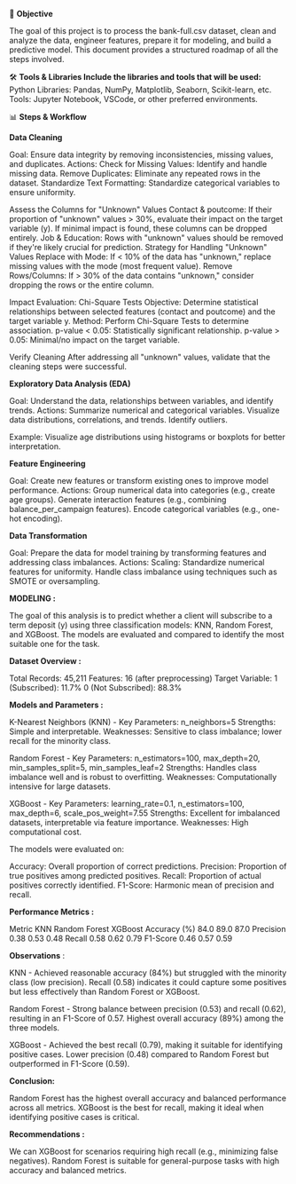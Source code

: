 🚀 **Objective**

The goal of this project is to process the bank-full.csv dataset, clean and analyze the data, engineer features, prepare it for modeling, and build a predictive model. This document provides a structured roadmap of all the steps involved.

🛠️ **Tools & Libraries Include the libraries and tools that will be used:** Python Libraries: Pandas, NumPy, Matplotlib, Seaborn, Scikit-learn, etc. Tools: Jupyter Notebook, VSCode, or other preferred environments.

📊 **Steps & Workflow**

**Data Cleaning**

Goal: Ensure data integrity by removing inconsistencies, missing values, and duplicates. Actions: Check for Missing Values: Identify and handle missing data. Remove Duplicates: Eliminate any repeated rows in the dataset. Standardize Text Formatting: Standardize categorical variables to ensure uniformity.

Assess the Columns for "Unknown" Values Contact & poutcome: If their proportion of "unknown" values > 30%, evaluate their impact on the target variable (y). If minimal impact is found, these columns can be dropped entirely. Job & Education: Rows with "unknown" values should be removed if they're likely crucial for prediction. Strategy for Handling "Unknown" Values Replace with Mode: If < 10% of the data has "unknown," replace missing values with the mode (most frequent value). Remove Rows/Columns: If > 30% of the data contains "unknown," consider dropping the rows or the entire column.

Impact Evaluation: Chi-Square Tests Objective: Determine statistical relationships between selected features (contact and poutcome) and the target variable y. Method: Perform Chi-Square Tests to determine association. p-value < 0.05: Statistically significant relationship. p-value > 0.05: Minimal/no impact on the target variable.

Verify Cleaning After addressing all "unknown" values, validate that the cleaning steps were successful.

**Exploratory Data Analysis (EDA)**

Goal: Understand the data, relationships between variables, and identify trends. Actions: Summarize numerical and categorical variables. Visualize data distributions, correlations, and trends. Identify outliers.

Example: Visualize age distributions using histograms or boxplots for better interpretation.

**Feature Engineering**

Goal: Create new features or transform existing ones to improve model performance. Actions: Group numerical data into categories (e.g., create age groups). Generate interaction features (e.g., combining balance_per_campaign features). Encode categorical variables (e.g., one-hot encoding).

**Data Transformation**

Goal: Prepare the data for model training by transforming features and addressing class imbalances. Actions: Scaling: Standardize numerical features for uniformity. Handle class imbalance using techniques such as SMOTE or oversampling.

**MODELING :**

The goal of this analysis is to predict whether a client will subscribe to a term deposit (y) using three classification models: KNN, Random Forest, and XGBoost. The models are evaluated and compared to identify the most suitable one for the task.

**Dataset Overview :**

Total Records: 45,211 Features: 16 (after preprocessing) Target Variable: 1 (Subscribed): 11.7% 0 (Not Subscribed): 88.3%

**Models and Parameters :**

K-Nearest Neighbors (KNN) - Key Parameters: n_neighbors=5 Strengths: Simple and interpretable. Weaknesses: Sensitive to class imbalance; lower recall for the minority class.

Random Forest - Key Parameters: n_estimators=100, max_depth=20, min_samples_split=5, min_samples_leaf=2 Strengths: Handles class imbalance well and is robust to overfitting. Weaknesses: Computationally intensive for large datasets.

XGBoost - Key Parameters: learning_rate=0.1, n_estimators=100, max_depth=6, scale_pos_weight=7.55 Strengths: Excellent for imbalanced datasets, interpretable via feature importance. Weaknesses: High computational cost.

The models were evaluated on:

Accuracy: Overall proportion of correct predictions. Precision: Proportion of true positives among predicted positives. Recall: Proportion of actual positives correctly identified. F1-Score: Harmonic mean of precision and recall.

**Performance Metrics :**

Metric	KNN	Random Forest	XGBoost
Accuracy (%)	84.0	89.0	87.0
Precision	0.38	0.53	0.48
Recall	0.58	0.62	0.79
F1-Score	0.46	0.57	0.59

**Observations** :

KNN - Achieved reasonable accuracy (84%) but struggled with the minority class (low precision). Recall (0.58) indicates it could capture some positives but less effectively than Random Forest or XGBoost.

Random Forest - Strong balance between precision (0.53) and recall (0.62), resulting in an F1-Score of 0.57. Highest overall accuracy (89%) among the three models.

XGBoost - Achieved the best recall (0.79), making it suitable for identifying positive cases. Lower precision (0.48) compared to Random Forest but outperformed in F1-Score (0.59).

**Conclusion:**

Random Forest has the highest overall accuracy and balanced performance across all metrics. XGBoost is the best for recall, making it ideal when identifying positive cases is critical.

**Recommendations :**

We can XGBoost for scenarios requiring high recall (e.g., minimizing false negatives). Random Forest is suitable for general-purpose tasks with high accuracy and balanced metrics.
